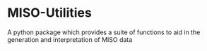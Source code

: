 # MISO-Utilities
A python package which provides a suite of functions to aid in the generation and interpretation of MISO data
